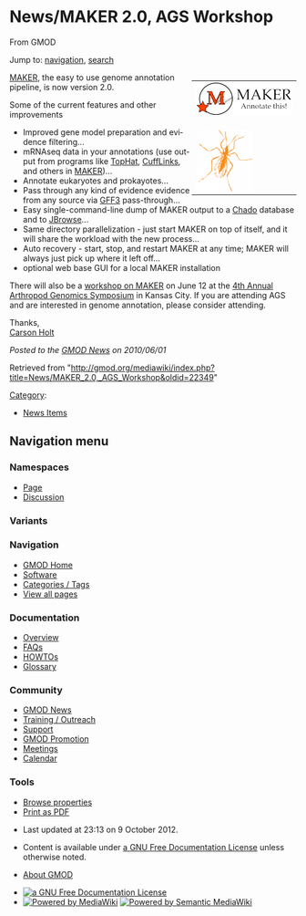 <div id="mw-page-base" class="noprint">

</div>

<div id="mw-head-base" class="noprint">

</div>

<div id="content" class="mw-body" role="main">

<span id="top"></span>

<div id="mw-js-message" style="display:none;">

</div>



# <span dir="auto">News/MAKER 2.0, AGS Workshop</span>

<div id="bodyContent">

<div id="siteSub">

From GMOD

</div>

<div id="contentSub">

</div>

<div id="jump-to-nav" class="mw-jump">

Jump to: [navigation](#mw-navigation), [search](#p-search)

</div>

<div id="mw-content-text" class="mw-content-ltr" lang="en" dir="ltr">

<div style="Float: right;">

<table>
<colgroup>
<col style="width: 100%" />
</colgroup>
<tbody>
<tr class="odd">
<td><div class="floatright">
<a href="../MAKER.1" title="MAKER 2.0 Released"><img
src="../../mediawiki/images/thumb/3/37/MAKERLogo.png/170px-MAKERLogo.png"
srcset="../../mediawiki/images/thumb/3/37/MAKERLogo.png/255px-MAKERLogo.png 1.5x, ../../mediawiki/images/thumb/3/37/MAKERLogo.png/340px-MAKERLogo.png 2x"
width="170" height="58" alt="MAKER 2.0 Released" /></a>
</div>
<br />
</td>
</tr>
<tr class="even">
<td><div class="floatright">
<a href="http://www.k-state.edu/agc/symp2010/seminar.html"
rel="nofollow" title="Arthropod Genomics Symposium"><img
src="../../mediawiki/images/thumb/c/c1/AGSBug170.png/100px-AGSBug170.png"
srcset="../../mediawiki/images/thumb/c/c1/AGSBug170.png/150px-AGSBug170.png 1.5x, ../../mediawiki/images/c/c1/AGSBug170.png 2x"
width="100" height="108" alt="Arthropod Genomics Symposium" /></a>
</div></td>
</tr>
</tbody>
</table>

</div>

[MAKER](../MAKER.1 "MAKER"), the easy to use genome annotation pipeline,
is now version 2.0.

Some of the current features and other improvements

- Improved gene model preparation and evidence filtering...
- mRNAseq data in your annotations (use output from programs like
  <a href="http://tophat.cbcb.umd.edu/" class="external text"
  rel="nofollow">TopHat</a>,
  <a href="http://cufflinks.cbcb.umd.edu/" class="external text"
  rel="nofollow">CuffLinks</a>, and others in
  [MAKER](../MAKER.1 "MAKER"))...
- Annotate eukaryotes and prokayotes...
- Pass through any kind of evidence evidence from any source via
  [GFF3](../GFF3 "GFF3") pass-through...
- Easy single-command-line dump of MAKER output to a
  <a href="../Chado" class="mw-redirect" title="Chado">Chado</a>
  database and to [JBrowse](../JBrowse.1 "JBrowse")...
- Same directory parallelization - just start MAKER on top of itself,
  and it will share the workload with the new process...
- Auto recovery - start, stop, and restart MAKER at any time; MAKER will
  always just pick up where it left off...
- optional web base GUI for a local MAKER installation

  
There will also be a
<a href="http://www.k-state.edu/agc/symp2010/seminar.html"
class="external text" rel="nofollow">workshop on MAKER</a> on June 12 at
the <a href="http://www.k-state.edu/agc/symposium.shtml"
class="external text" rel="nofollow">4th Annual Arthropod Genomics
Symposium</a> in Kansas City. If you are attending AGS and are
interested in genome annotation, please consider attending.

  
Thanks,  
[Carson Holt](../User:Carsonholt "User:Carsonholt")

  

<div class="newsfooter">

*Posted to the [GMOD News](../GMOD_News "GMOD News") on 2010/06/01*

</div>

</div>

<div class="printfooter">

Retrieved from
"<http://gmod.org/mediawiki/index.php?title=News/MAKER_2.0,_AGS_Workshop&oldid=22349>"

</div>

<div id="catlinks" class="catlinks">

<div id="mw-normal-catlinks" class="mw-normal-catlinks">

[Category](../Special:Categories "Special:Categories"):

- [News Items](../Category:News_Items "Category:News Items")

</div>

</div>

<div class="visualClear">

</div>

</div>

</div>

<div id="mw-navigation">

## Navigation menu

<div id="mw-head">



<div id="left-navigation">

<div id="p-namespaces" class="vectorTabs" role="navigation"
aria-labelledby="p-namespaces-label">

### Namespaces

- <span id="ca-nstab-main"><a href="MAKER_2.0,_AGS_Workshop" accesskey="c"
  title="View the content page [c]">Page</a></span>
- <span id="ca-talk"><a
  href="http://gmod.org/mediawiki/index.php?title=Talk:News/MAKER_2.0,_AGS_Workshop&amp;action=edit&amp;redlink=1"
  accesskey="t"
  title="Discussion about the content page [t]">Discussion</a></span>

</div>

<div id="p-variants" class="vectorMenu emptyPortlet" role="navigation"
aria-labelledby="p-variants-label">

### 

### Variants[](#)

<div class="menu">

</div>

</div>

</div>

<div id="right-navigation">





</div>



</div>

</div>

</div>

<div id="mw-panel">

<div id="p-logo" role="banner">

<a href="../Main_Page"
style="background-image: url(../../images/GMOD-cogs.png);"
title="Visit the main page"></a>

</div>

<div id="p-Navigation" class="portal" role="navigation"
aria-labelledby="p-Navigation-label">

### Navigation

<div class="body">

- <span id="n-GMOD-Home">[GMOD Home](../Main_Page)</span>
- <span id="n-Software">[Software](../GMOD_Components)</span>
- <span id="n-Categories-.2F-Tags">[Categories /
  Tags](../Categories)</span>
- <span id="n-View-all-pages">[View all
  pages](../Special:AllPages)</span>

</div>

</div>

<div id="p-Documentation" class="portal" role="navigation"
aria-labelledby="p-Documentation-label">

### Documentation

<div class="body">

- <span id="n-Overview">[Overview](../Overview)</span>
- <span id="n-FAQs">[FAQs](../Category:FAQ)</span>
- <span id="n-HOWTOs">[HOWTOs](../Category:HOWTO)</span>
- <span id="n-Glossary">[Glossary](../Glossary)</span>

</div>

</div>

<div id="p-Community" class="portal" role="navigation"
aria-labelledby="p-Community-label">

### Community

<div class="body">

- <span id="n-GMOD-News">[GMOD News](../GMOD_News)</span>
- <span id="n-Training-.2F-Outreach">[Training /
  Outreach](../Training_and_Outreach)</span>
- <span id="n-Support">[Support](../Support)</span>
- <span id="n-GMOD-Promotion">[GMOD Promotion](../GMOD_Promotion)</span>
- <span id="n-Meetings">[Meetings](../Meetings)</span>
- <span id="n-Calendar">[Calendar](../Calendar)</span>

</div>

</div>

<div id="p-tb" class="portal" role="navigation"
aria-labelledby="p-tb-label">

### Tools

<div class="body">


- <span id="t-smwbrowselink"><a href="../Special:Browse/News-2FMAKER_2.0,_AGS_Workshop"
  rel="smw-browse">Browse properties</a></span>
- <span id="t-pdf">[Print as
  PDF](http://gmod.org/mediawiki/index.php?title=Special:PdfPrint&page=News/MAKER_2.0,_AGS_Workshop)</span>

</div>

</div>

</div>

</div>

<div id="footer" role="contentinfo">

- <span id="footer-info-lastmod">Last updated at 23:13 on 9 October
  2012.</span>
<!-- - <span id="footer-info-viewcount">7,145 page views.</span> -->
- <span id="footer-info-copyright">Content is available under
  <a href="http://www.gnu.org/licenses/fdl-1.3.html" class="external"
  rel="nofollow">a GNU Free Documentation License</a> unless otherwise
  noted.</span>

<!-- -->

- <span id="footer-places-about">[About
  GMOD](../GMOD:About "GMOD:About")</span>

<!-- -->

- <span id="footer-copyrightico">[<img src="http://www.gnu.org/graphics/gfdl-logo-small.png" width="88"
  height="31" alt="a GNU Free Documentation License" />](http://www.gnu.org/licenses/fdl-1.3.html)</span>
- <span id="footer-poweredbyico">[<img
  src="../../mediawiki/skins/common/images/poweredby_mediawiki_88x31.png"
  width="88" height="31" alt="Powered by MediaWiki" />](http://www.mediawiki.org/)
  [<img
  src="../../mediawiki/extensions/SemanticMediaWiki/resources/images/smw_button.png"
  width="88" height="31" alt="Powered by Semantic MediaWiki" />](https://www.semantic-mediawiki.org/wiki/Semantic_MediaWiki)</span>

<div style="clear:both">

</div>

</div>
